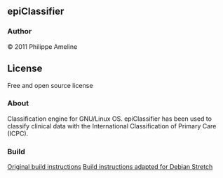 ## epiClassifier

### Author
© 2011  Philippe Ameline

## License
Free and open source license

### About
Classification engine for GNU/Linux OS. epiClassifier has been used to classify
clinical data with the International Classification of Primary Care (ICPC).

### Build
[Original build instructions](http://philippe.ameline.free.fr/epiClassifier/instructions.htm)
[Build instructions adapted for Debian Stretch](BUILD.md)

